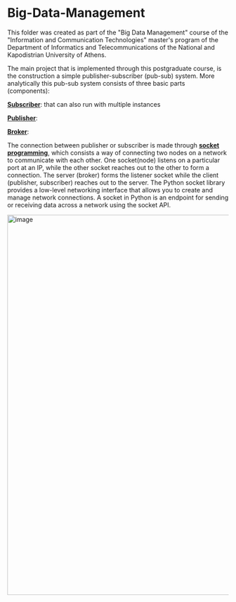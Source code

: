 # Big-Data-Management
This folder was created as part of the "Big Data Management" course of the "Information and Communication Technologies" master's program of the Department of Informatics and Telecommunications of the National and Kapodistrian University of Athens.

The main project that is implemented through this postgraduate course, is the construction a simple publisher-subscriber (pub-sub) system. More analytically this pub-sub system consists of three basic parts (components):

[**Subscriber**]((https://github.com/DimOriCoding/Big-Data-Management/blob/main/sub.py)): that can
 also run with multiple instances
 
[**Publisher**]((https://github.com/DimOriCoding/Big-Data-Management/blob/main/pub.py)):

[**Broker**]((https://github.com/DimOriCoding/Big-Data-Management/blob/main/broker.py)):

The connection between publisher or subscriber is made through [**socket programming**](https://github.com/DimOriCoding/Big-Data-Management/blob/main/Pub-Sub%20system%20assignment%20report.pdf), which consists a way of connecting two nodes on a network to communicate with each other. One socket(node) listens on a particular port at an IP, while the other socket reaches out to the other to form a connection. The server (broker) forms the listener socket while the client (publisher, subscriber) reaches out to the server. The Python socket library provides a low-level networking interface that allows you to create and manage network connections. A socket in Python is an endpoint for sending or receiving data across a network using the socket API.

<img width="769" height="866" alt="image" src="https://github.com/user-attachments/assets/5df297a6-fdc0-48da-be38-d1d6ea0fd22e" />
